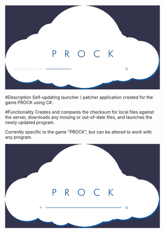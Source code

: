 ![CloudyLauncher Application 2](_docs/CloudyLauncher02_dark.png)

#Description
Self-updating launcher / patcher application created for the game PROCK using C#.

#Functionality
Creates and compares the checksum for local files against the server, downloads any missing or out-of-date files, and launches the newly updated program.

Currently specific to the game "PROCK", but can be altered to work with any program.

![CloudyLauncher Application 1](_docs/CloudyLauncher01_dark.png)
